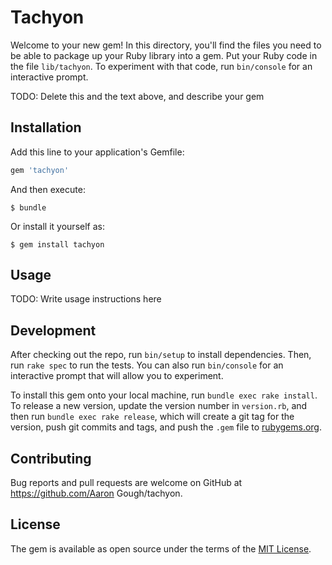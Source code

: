 # Tachyon

Welcome to your new gem! In this directory, you'll find the files you need to be able to package up your Ruby library into a gem. Put your Ruby code in the file `lib/tachyon`. To experiment with that code, run `bin/console` for an interactive prompt.

TODO: Delete this and the text above, and describe your gem

## Installation

Add this line to your application's Gemfile:

```ruby
gem 'tachyon'
```

And then execute:

    $ bundle

Or install it yourself as:

    $ gem install tachyon

## Usage

TODO: Write usage instructions here

## Development

After checking out the repo, run `bin/setup` to install dependencies. Then, run `rake spec` to run the tests. You can also run `bin/console` for an interactive prompt that will allow you to experiment.

To install this gem onto your local machine, run `bundle exec rake install`. To release a new version, update the version number in `version.rb`, and then run `bundle exec rake release`, which will create a git tag for the version, push git commits and tags, and push the `.gem` file to [rubygems.org](https://rubygems.org).

## Contributing

Bug reports and pull requests are welcome on GitHub at https://github.com/Aaron Gough/tachyon.


## License

The gem is available as open source under the terms of the [MIT License](http://opensource.org/licenses/MIT).

